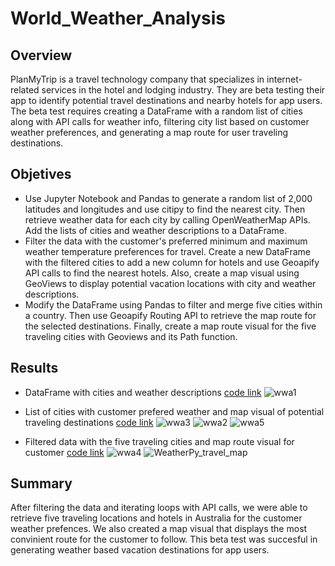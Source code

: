 # World_Weather_Analysis
## Overview
PlanMyTrip is a travel technology company that specializes in internet-related services in the hotel and lodging industry. They are beta testing their app to identify potential travel destinations and nearby hotels for app users. The beta test requires creating a DataFrame with a random list of cities along with API calls for weather info, filtering city list based on customer weather preferences, and generating a map route for user traveling destinations.


## Objetives
- Use Jupyter Notebook and Pandas to generate a random list of 2,000 latitudes and longitudes and use citipy to find the nearest city. Then retrieve weather data for each city by calling OpenWeatherMap APIs. Add the lists of cities and weather descriptions to a DataFrame.
- Filter the data with the customer's preferred minimum and maximum weather temperature preferences for travel. Create a new DataFrame with the filtered cities to add a new column for hotels and use Geoapify API calls to find the nearest hotels. Also, create a map visual using GeoViews to display potential vacation locations with city and weather descriptions.
- Modify the DataFrame using Pandas to filter and merge five cities within a country. Then use Geoapify Routing API to retrieve the map route for the selected destinations. Finally, create a  map route visual for the five traveling cities with Geoviews and its Path function. 

## Results
- DataFrame with cities and weather descriptions [code link](https://github.com/chrisc1777/World_Weather_Analysis/blob/main/Weather_Database/Weather_Database.ipynb)
![wwa1](https://user-images.githubusercontent.com/106359564/215585358-dbc09a67-f74f-4aeb-8ac7-e8a9fc821aef.png)



- List of cities with customer prefered weather and map visual of potential traveling destinations [code link](https://github.com/chrisc1777/World_Weather_Analysis/blob/main/Vacation_Search/Vacation_Search.ipynb)
![wwa3](https://user-images.githubusercontent.com/106359564/215585502-ab7dab25-d3b3-44c7-a962-513eccdb1ea0.png)
![wwa2](https://user-images.githubusercontent.com/106359564/215585415-57c92fd0-829b-44a7-98fe-2aee868cf5b9.png)
![wwa5](https://user-images.githubusercontent.com/106359564/215586702-558d5efc-e61a-4328-8300-360361e5fc84.png)



- Filtered data with the five traveling cities and map route visual for customer [code link](https://github.com/chrisc1777/World_Weather_Analysis/blob/main/Vaction_Itinerary/Vacation_Itinerary.ipynb)
![wwa4](https://user-images.githubusercontent.com/106359564/215585516-6d94f3ba-7743-44b9-aabf-41114e4c1835.png)
![WeatherPy_travel_map](https://user-images.githubusercontent.com/106359564/215576179-bcd0dc8d-9861-4bf8-8ef2-8570d992111e.png)




## Summary
After filtering the data and iterating loops with API calls, we were able to retrieve five traveling locations and hotels in Australia for the customer weather prefences. We also created a map visual that displays the most convinient route for the customer to follow. This beta test was succesful in generating weather based vacation destinations for app users.
